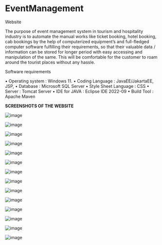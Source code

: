 # EventManagement
Website

The purpose of event management system in tourism and hospitality industry is to 
automate the manual works like ticket booking, hotel booking, cab bookings by the help of 
computerized equipment’s and full-fledged computer software fulfilling their requirements, so 
that their valuable data / information can be stored for longer period with easy accessing and 
manipulation of the same. This will be comfortable for the customer to roam around the tourist 
places without any hassle.

Software requirements

• Operating system : Windows 11.
• Coding Language : JavaEE/JakartaEE, JSP, 
• Database : Microsoft SQL Server
• Style Sheet Language : CSS
• Server : Tomcat Server 
• IDE for JAVA : Eclipse IDE 2022-09
• Build Tool : Apache Maven


**SCREENSHOTS OF THE WEBSITE**

![image](https://user-images.githubusercontent.com/111446466/223692040-45fd6f74-129c-41e3-bd89-941014fb54f1.png)

![image](https://user-images.githubusercontent.com/111446466/223692333-5c35d686-5f54-4235-a31d-68554ccf7455.png)

![image](https://user-images.githubusercontent.com/111446466/223692410-a09d5b56-de62-47a9-bd61-c4bbe4ddd98c.png)

![image](https://user-images.githubusercontent.com/111446466/223692498-cb7379ce-ab7b-427c-af62-2819a31a7151.png)

![image](https://user-images.githubusercontent.com/111446466/223692548-2bbab36d-d6f6-474f-b373-95314393b540.png)

![image](https://user-images.githubusercontent.com/111446466/223692641-c619b144-0f88-4c4e-b431-79dfa10490d8.png)

![image](https://user-images.githubusercontent.com/111446466/223692705-41670cbc-feb8-4a69-8799-b9d5bf3a073f.png)

![image](https://user-images.githubusercontent.com/111446466/223692767-86e73c2f-de53-4225-b8fc-ac46e7ef845d.png)

![image](https://user-images.githubusercontent.com/111446466/223692838-6841a774-beb1-49dd-b010-8e2f0747ef81.png)

![image](https://user-images.githubusercontent.com/111446466/223692918-f004372e-0040-4cd6-9f53-555615a4e80f.png)

![image](https://user-images.githubusercontent.com/111446466/223692977-e77918c5-a398-43c7-8716-b2eebd54f0c2.png)

![image](https://user-images.githubusercontent.com/111446466/223693048-08a9a8be-36f3-4cb3-8fb8-bade039b7a6f.png)

![image](https://user-images.githubusercontent.com/111446466/223693109-15b4a247-63f0-4d2e-b149-73d525251c31.png)

![image](https://user-images.githubusercontent.com/111446466/223693165-bc07c9fd-a27d-47ea-9520-ae8bc2608693.png)

